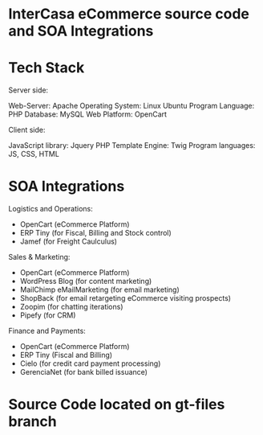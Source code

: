 # InterCasa eCommerce source code and SOA Integrations
 
# Tech Stack
 
Server side:

Web-Server: Apache
Operating System: Linux Ubuntu
Program Language: PHP
Database: MySQL
Web Platform: OpenCart

Client side:

JavaScript library: Jquery
PHP Template Engine: Twig
Program languages: JS, CSS, HTML

# SOA Integrations

Logistics and Operations:

- OpenCart (eCommerce Platform)
- ERP Tiny (for Fiscal, Billing and Stock control)
- Jamef (for Freight Caulculus)

Sales & Marketing:

- OpenCart (eCommerce Platform)
- WordPress Blog (for content marketing)
- MailChimp eMailMarketing (for email marketing)
- ShopBack (for email retargeting eCommerce visiting prospects)
- Zoopim (for chatting iterations)
- Pipefy (for CRM)

Finance and Payments:

- OpenCart (eCommerce Platform)
- ERP Tiny (Fiscal and Billing)
- Cielo (for credit card payment processing)
- GerenciaNet (for bank billed issuance)

# Source Code located on gt-files branch
